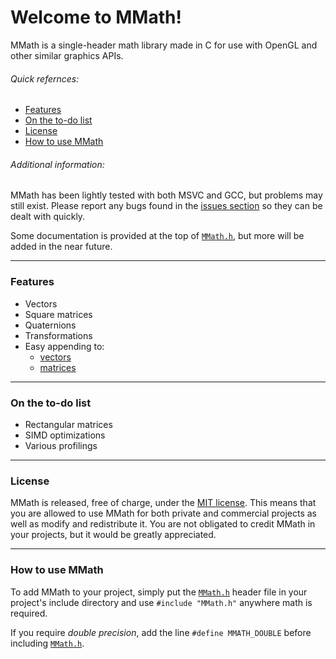# Welcome to MMath!
MMath is a single-header math library made in C for use with OpenGL and other similar graphics APIs.

###### Quick refernces:
- [Features](#features)
- [On the to-do list](#on-the-to-do-list)
- [License](#license)
- [How to use MMath](#how-to-use-mmath)

###### Additional information:

MMath has been lightly tested with both MSVC and GCC, but problems may still exist. Please report any bugs found in the [issues section](https://github.com/8bitslime/MMath/issues) so they can be dealt with quickly.

Some documentation is provided at the top of [`MMath.h`](./MMath.h), but more will be added in the near future.

---

### Features
- Vectors
- Square matrices
- Quaternions
- Transformations
- Easy appending to:
	- [vectors](https://github.com/8bitslime/MMath/blob/master/MMath.h#L29)
    - [matrices](https://github.com/8bitslime/MMath/blob/master/MMath.h#L48)

---

### On the to-do list
- Rectangular matrices
- SIMD optimizations
- Various profilings

---

### License
MMath is released, free of charge, under the [MIT license](./LICENSE). This means that you are allowed to use MMath for both private and commercial projects as well as modify and redistribute it. You are not obligated to credit MMath in your projects, but it would be greatly appreciated.

---

### How to use MMath
To add MMath to your project, simply put the [`MMath.h`](./MMath.h) header file in your project's include directory and use `#include "MMath.h"` anywhere math is required.

If you require *double precision*, add the line `#define MMATH_DOUBLE` before including [`MMath.h`](./MMath.h).
